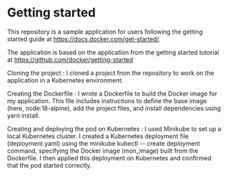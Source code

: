 # Getting started

This repository is a sample application for users following the getting started guide at https://docs.docker.com/get-started/.

The application is based on the application from the getting started tutorial at https://github.com/docker/getting-started

Cloning the project : I cloned a project from the repository to work on the application in a Kubernetes environment.

Creating the Dockerfile : I wrote a Dockerfile to build the Docker image for my application. This file includes instructions to define the base image (here, node:18-alpine), add the project files, and install dependencies using yarn install.

Creating and deploying the pod on Kubernetes : I used Minikube to set up a local Kubernetes cluster.
I created a Kubernetes deployment file (deployment.yaml) using the minikube kubectl -- create deployment command, specifying the Docker image (mon_image) built from the Dockerfile.
I then applied this deployment on Kubernetes and confirmed that the pod started correctly.